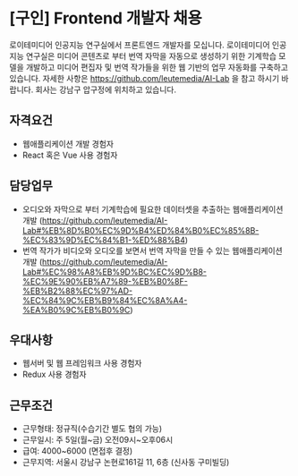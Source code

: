 # [구인] Frontend 개발자 채용
로이테미디어 인공지능 연구실에서 프론트엔드 개발자를 모십니다.
로이테미디어 인공지능 연구실은 미디어 콘텐츠로 부터 번역 자막을 자동으로 생성하기 위한 기계학습 모델을 개발하고 미디어 편집자 및 번역 작가들을 위한 웹 기반의 업무 자동화를 구축하고 있습니다. 자세한 사항은 https://github.com/leutemedia/AI-Lab 을 참고 하시기 바랍니다. 회사는 강남구 압구정에 위치하고 있습니다.

## 자격요건
- 웹애플리케이션 개발 경험자
- React 혹은 Vue 사용 경험자

## 담당업무
- 오디오와 자막으로 부터 기계학습에 필요한 데이터셋을 추출하는 웹애플리케이션 개발 (https://github.com/leutemedia/AI-Lab#%EB%8D%B0%EC%9D%B4%ED%84%B0%EC%85%8B-%EC%83%9D%EC%84%B1-%ED%88%B4)
- 번역 작가가 비디오와 오디오를 보면서 번역 자막을 만들 수 있는 웹애플리케이션 개발 (https://github.com/leutemedia/AI-Lab#%EC%98%A8%EB%9D%BC%EC%9D%B8-%EC%9E%90%EB%A7%89-%EB%B0%8F-%EB%B2%88%EC%97%AD-%EC%84%9C%EB%B9%84%EC%8A%A4-%EA%B0%9C%EB%B0%9C)

## 우대사항
- 웹서버 및 웹 프레임워크 사용 경험자
- Redux 사용 경험자

## 근무조건
- 근무형태: 정규직(수습기간 별도 협의 가능)
- 근무일시: 주 5일(월~금) 오전09시~오후06시
- 급여: 4000~6000 (면접후 결정)
- 근무지역: 서울시 강남구 논현로161길 11, 6층 (신사동 구미빌딩)
